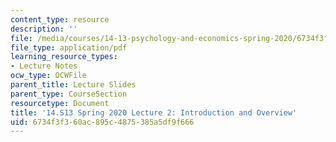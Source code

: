 ```yaml
---
content_type: resource
description: ''
file: /media/courses/14-13-psychology-and-economics-spring-2020/6734f3f360ac895c4875385a5df9f666_MIT14_13S20_lec2.pdf
file_type: application/pdf
learning_resource_types:
- Lecture Notes
ocw_type: OCWFile
parent_title: Lecture Slides
parent_type: CourseSection
resourcetype: Document
title: '14.S13 Spring 2020 Lecture 2: Introduction and Overview'
uid: 6734f3f3-60ac-895c-4875-385a5df9f666
---
```

